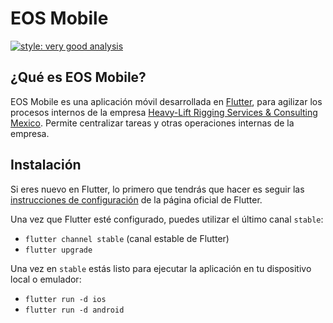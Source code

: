 # EOS Mobile

[![style: very good analysis](https://img.shields.io/badge/style-very_good_analysis-B22C89.svg)](https://pub.dev/packages/very_good_analysis)

## ¿Qué es EOS Mobile?

EOS Mobile es una aplicación móvil desarrollada en [Flutter](https://flutter.io), para agilizar los procesos internos de la empresa [Heavy-Lift Rigging Services & Consulting Mexico](https://heavy-lift.com.mx/). Permite centralizar tareas y otras operaciones internas de la empresa.

## Instalación

Si eres nuevo en Flutter, lo primero que tendrás que hacer es seguir las [instrucciones de configuración](https://docs.flutter.dev/get-started/install) de la página oficial de Flutter.

Una vez que Flutter esté configurado, puedes utilizar el último canal `stable`:
* `flutter channel stable` (canal estable de Flutter)
* `flutter upgrade`

Una vez en `stable` estás listo para ejecutar la aplicación en tu dispositivo local o emulador:
* `flutter run -d ios`
* `flutter run -d android`
